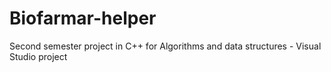 # Biofarmar-helper
Second semester project in C++ for Algorithms and data structures - Visual Studio project
